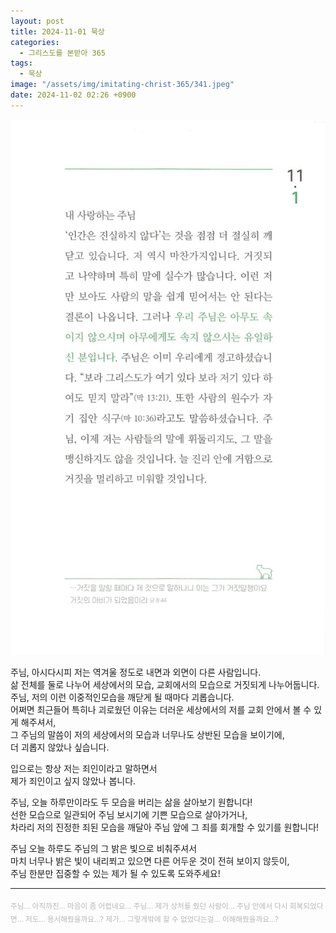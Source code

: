 ```yaml
---
layout: post
title: 2024-11-01 묵상
categories:
  - 그리스도를 본받아 365
tags:
  - 묵상
image: "/assets/img/imitating-christ-365/341.jpeg"
date: 2024-11-02 02:26 +0900
---
```


![image](/assets/img/imitating-christ-365/341.jpeg)

주님, 아시다시피 저는 역겨울 정도로 내면과 외면이 다른 사람입니다.  
삶 전체를 둘로 나누어 세상에서의 모습, 교회에서의 모습으로 거짓되게 나누어둡니다.  
주님, 저의 이런 이중적인모습을 깨닫게 될 때마다 괴롭습니다.  
어쩌면 최근들어 특히나 괴로웠던 이유는 더러운 세상에서의 저를 교회 안에서 볼 수 있게 해주셔서,  
그 주님의 말씀이 저의 세상에서의 모습과 너무나도 상반된 모습을 보이기에,  
더 괴롭지 않았나 싶습니다.

입으로는 항상 저는 죄인이라고 말하면서  
제가 죄인이고 싶지 않았나 봅니다.

주님, 오늘 하루만이라도 두 모습을 버리는 삶을 살아보기 원합니다!  
선한 모습으로 일관되어 주님 보시기에 기쁜 모습으로 살아가거나,  
차라리 저의 진정한 죄된 모습을 깨달아 주님 앞에 그 죄를 회개할 수 있기를 원합니다!

주님 오늘 하루도 주님의 그 밝은 빛으로 비춰주셔서  
마치 너무나 밝은 빛이 내리쬐고 있으면 다른 어두운 것이 전혀 보이지 않듯이,  
주님 한분만 집중할 수 있는 제가 될 수 있도록 도와주세요!

---

<sub style="opacity: 0.3;">
주님... 아직까진... 마음이 좀 어렵네요...  
주님... 제가 상처를 줬던 사람이...  
주님 안에서 다시 회복되었다면...  
저도... 용서해줬을까요...?  
제가... 그렇게밖에 할 수 없었다는걸...  
이해해줬을까요...?
</sub>
